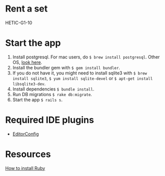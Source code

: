 # Rent a set
HETIC-G1-10

# Start the app
1. Install postgresql. For mac users, do `$ brew install postgresql`. Other OS, [look here](https://stackoverflow.com/questions/6040583/cant-find-the-libpq-fe-h-header-when-trying-to-install-pg-gem).
2. Install the bundler gem with `$ gem install bundler`.
3. If you do not have it, you might need to install sqlite3 with `$ brew install sqlite3`, `$ yum install sqlite-devel` or `$ apt-get install libsqlite3-dev`.
4. Install dependencies `$ bundle install`.
5. Run DB migrations `$ rake db:migrate`.
6. Start the app `$ rails s`.

# Required IDE plugins
- [EditorConfig](http://editorconfig.org)

# Resources
[How to install Ruby](https://gist.github.com/maxime-d/ad27f0f6607a75639ebcd47afc4ad404)

